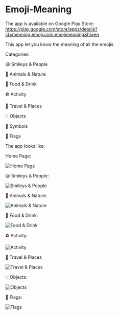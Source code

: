 # Emoji-Meaning

The app is available on Google Play Store: https://play.google.com/store/apps/details?id=meaning.emoji.com.emojimeaning&hl=en

This app let you know the meaning of all the emojis.

Categories:

😃 Smileys & People

🐻 Animals & Nature

🍔 Food & Drink

⚽ Activity

🌇 Travel & Places

💡 Objects

🔣 Symbols

🎌 Flags

The app looks like:

Home Page:

![Home Page](https://lh3.googleusercontent.com/EneXkH3fL5jupeg_eFTJ5naKjLO1ed7uhDtkT4G-Vb290ZB7Jr1_hEJzAV6ry1DeqdJG=h900-rw)

😃 Smileys & People:

![Smileys & People](https://lh3.googleusercontent.com/bV14xMZLi_DcMsECMrz8VeZVH0iS00vv9zInSQztQYDhWQ4WqOfjtUQXezc_JknPIEdq=h900-rw)

🐻 Animals & Nature:

![Animals & Nature](https://lh3.googleusercontent.com/AU2facNTc6qPZVfhBK086qos2GBiQRIX_i-DNnPzvjtxFeGmpNekgMAR-xpnKAWjzg=h900-rw)

🍔 Food & Drink:

![Food & Drink](https://lh3.googleusercontent.com/pKj2H87fvo8gj5RtLEnWeM2A_1A8DJd2vkki0H07zrK7vmGGsBQIalL7Ts1lnMRa5fWa=h900-rw)

⚽ Activity:

![Activity](https://lh3.googleusercontent.com/3WMJ4HLwMbzO2e3YhZBC8rFqt1wbNxK3zenPsvUuueHNOXot50JJbHyZfTT7_XSUYQ=h900-rw)

🌇 Travel & Places

![Travel & Places](https://lh3.googleusercontent.com/HL0OfkZJCK4uIfhhz6x1KuXDpuj0dUvyBL2qwkMcjZE-md6DFreLqJxu3Hm0D_kVhw=h900-rw)

💡 Objects:

![Objects](https://lh3.googleusercontent.com/TJzG3LWflipcwB-Qw6Zt7sOhrKE5JrD8qijkS1GKmYOBqvrhWPx4HVgQrdRYb8OH3FA=h900-rw)

🎌 Flags:

![Flags](https://lh3.googleusercontent.com/2rGLhZJN_wT-Erp2yXxC1f6TPUrEKkrBnrks5AHQTk6LlAvrTC-Z3-JmUgRPrPfvtQ=h900-rw)




